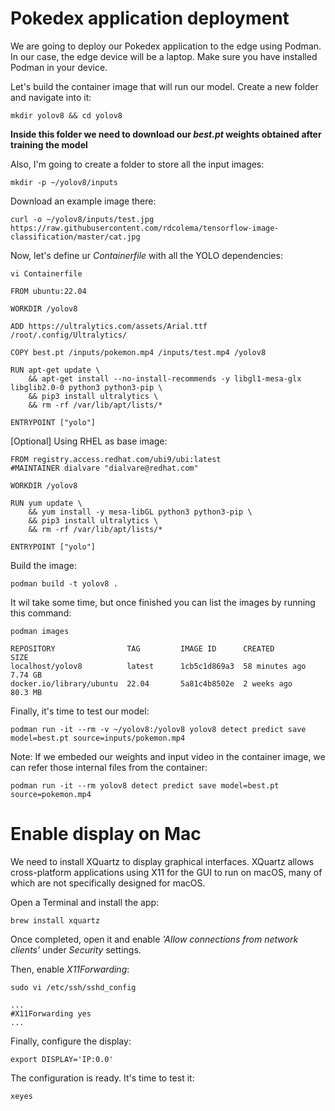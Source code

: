 # Pokedex application deployment

We are going to deploy our Pokedex application to the edge using Podman. In our case, the edge device will be a laptop. Make sure you have installed Podman in your device.

Let's build the container image that will run our model. Create a new folder and navigate into it:
```
mkdir yolov8 && cd yolov8
```
**Inside this folder we need to download our *best.pt* weights obtained after training the model**


Also, I'm going to create a folder to store all the input images:
```
mkdir -p ~/yolov8/inputs
```

Download an example image there:
```
curl -o ~/yolov8/inputs/test.jpg https://raw.githubusercontent.com/rdcolema/tensorflow-image-classification/master/cat.jpg
```

Now, let's define ur *Containerfile* with all the YOLO dependencies:
```
vi Containerfile
```
```
FROM ubuntu:22.04

WORKDIR /yolov8

ADD https://ultralytics.com/assets/Arial.ttf /root/.config/Ultralytics/

COPY best.pt /inputs/pokemon.mp4 /inputs/test.mp4 /yolov8

RUN apt-get update \
    && apt-get install --no-install-recommends -y libgl1-mesa-glx libglib2.0-0 python3 python3-pip \
    && pip3 install ultralytics \
    && rm -rf /var/lib/apt/lists/*

ENTRYPOINT ["yolo"]
```

[Optional] Using RHEL as base image:
```
FROM registry.access.redhat.com/ubi9/ubi:latest
#MAINTAINER dialvare "dialvare@redhat.com"

WORKDIR /yolov8

RUN yum update \
    && yum install -y mesa-libGL python3 python3-pip \
    && pip3 install ultralytics \
    && rm -rf /var/lib/apt/lists/*

ENTRYPOINT ["yolo"]
```

Build the image:
```
podman build -t yolov8 .
```

It wil take some time, but once finished you can list the images by running this command:
```
podman images
```
```
REPOSITORY                TAG         IMAGE ID      CREATED         SIZE
localhost/yolov8          latest      1cb5c1d869a3  58 minutes ago  7.74 GB
docker.io/library/ubuntu  22.04       5a81c4b8502e  2 weeks ago     80.3 MB
```

Finally, it's time to test our model: 
```
podman run -it --rm -v ~/yolov8:/yolov8 yolov8 detect predict save model=best.pt source=inputs/pokemon.mp4
```

Note: If we embeded our weights and input video in the container image, we can refer those internal files from the container:
```
podman run -it --rm yolov8 detect predict save model=best.pt source=pokemon.mp4
```

# Enable display on Mac
We need to install XQuartz to display graphical interfaces. XQuartz allows cross-platform applications using X11 for the GUI to run on macOS, many of which are not specifically designed for macOS.

Open a Terminal and install the app:
```
brew install xquartz
```

Once completed, open it and enable *'Allow connections from network clients'* under *Security* settings.

Then, enable *X11Forwarding*:
```
sudo vi /etc/ssh/sshd_config
```
```
...
#X11Forwarding yes
...
```
 Finally, configure the display:
```
export DISPLAY='IP:0.0'
```

The configuration is ready. It's time to test it:
```
xeyes
```







